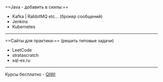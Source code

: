 ==Java - добавить в скилы:==
- Kafka | RabbitMQ etc... (брокер сообщений)
- Jenkins
- Kubernetes

---
==Сайты для практики:==
(решить типовые задачи)
- LeetCode
- stratascratch
- sql-ex.ru

---
Курсы бесплатно - [QIWI](https://softqiwi.com/?utm_source=9&utm_medium=4&utm_campaign=11)